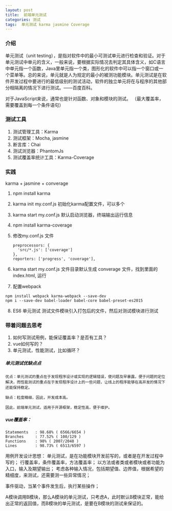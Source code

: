 ```yaml
---
layout: post
title:  前端单元测试
categories: 测试
tags:  单元测试 karma jasmine Coverage
---
```

### 介绍
单元测试（unit testing），是指对软件中的最小可测试单元进行检查和验证。对于单元测试中单元的含义，一般来说，要根据实际情况去判定其具体含义，如C语言中单元指一个函数，Java里单元指一个类，图形化的软件中可以指一个窗口或一个菜单等。总的来说，单元就是人为规定的最小的被测功能模块。单元测试是在软件开发过程中要进行的最低级别的测试活动，软件的独立单元将在与程序的其他部分相隔离的情况下进行测试。——百度百科。

对于JavaScript来说，通常也是针对函数、对象和模块的测试。
（最大覆盖率，需要覆盖到每一个条件语句）

### 测试工具

1. 测试管理工具：Karma
2. 测试框架：Mocha, jasmine
3. 断言库：Chai
4. 测试浏览器：PhantomJs
5. 测试覆盖率统计工具：Karma-Coverage

### 实践
karma + jasmine + converage
1. npm install karma
2. karma init my.conf.js
	初始化karma配置文件，可以多个
3. karma start my.conf.js 
	默认启动浏览器，终端输出运行信息
4. npm install karma-coverage
5. 修改my.conf.js 文件
	```
	preprocessors: {
	  'src/*.js': ['coverage']
	},
	reporters: ['progress', 'coverage'],
	```
6. karma start my.conf.js 
文件目录默认生成 converage 文件，找到里面的index.html, 运行

7. 配置webpack
```
npm install webpack karma-webpack --save-dev
npm i --save-dev babel-loader babel-core babel-preset-es2015
```
8. ES6 单元测试
测试文件模块引入打包后的文件，然后对测试模块进行测试

### 带着问题去思考
1. 如何写测试用例，能保证覆盖率？是否有工具？
2. vue如何写的？
3. 单元测试，性能测试，比如循环？

##### 单元测试优缺点点
	优点：单元测试的重点在于发现程序设计或实现的逻辑错误，使问题及早暴露，便于问题的定位解决，而性能测试的重点在于发现程序设计上的一些问题，让线上的程序能够在高并发的情况下还能保持稳定。

	缺点：粒度精细，因此，开发成本高。

	因此，前端单元测试，适用于开源框架，稳定性高，便于维护。

##### vue覆盖率：
```
Statements   : 98.68% ( 6566/6654 )
Branches     : 77.52% ( 100/129 )
Functions    : 98% ( 2007/2048 )
Lines        : 98.73% ( 6513/6597 )
```

用例开发设计思想：
单元测试，是在功能模块开发前写的，或者是在开发过程中写的；
行覆盖率，条件覆盖率，方法覆盖率；
以方法或者类或者模块或者功能为入口，输入及期望输出；
考虑各种输入情况，包括期望值、边界值，根据希望的精细度，来测试，还需要测一些异常情况；

事件驱动，当某个事件发生后，执行某些操作；

A模块调用B模块，那么A模块的单元测试，只考虑A，此时默认B模块正常，能给出正常的返回值，而B模块的单元测试，是要在B模块的测试来保证的。





